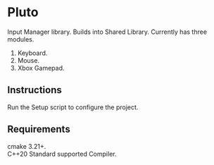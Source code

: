 # Pluto
Input Manager library. Builds into Shared Library. Currently has three modules.
1. Keyboard.
2. Mouse.
3. Xbox Gamepad.

## Instructions
Run the Setup script to configure the project.

## Requirements
cmake 3.21+.\
C++20 Standard supported Compiler.
